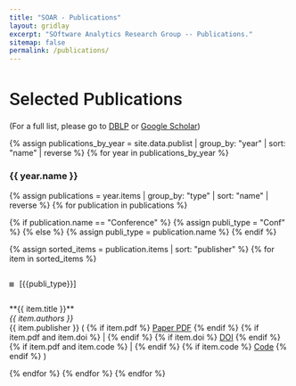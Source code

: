 ```yaml
---
title: "SOAR - Publications"
layout: gridlay
excerpt: "SOftware Analytics Research Group -- Publications."
sitemap: false
permalink: /publications/
---
```


<h1 style="font-family: 'Roboto', sans-serif; font-weight: 500; font-size: 32px;">Selected Publications</h1>

(For a full list, please go to [DBLP](https://dblp.uni-trier.de/pers/hd/l/Lo_0001:David) or [Google Scholar](http://scholar.google.com/citations?user=Ra4bt-oAAAAJ&hl=en))

{% assign publications_by_year = site.data.publist | group_by: "year" | sort: "name" | reverse %}
{% for year in publications_by_year %}

### {{ year.name }}

{% assign publications = year.items | group_by: "type" | sort: "name" | reverse %}
{% for publication in publications %}

{% if publication.name == "Conference" %}
{% assign publi_type = "Conf" %}
{% else %}
{% assign publi_type = publication.name %}
{% endif %}

{% assign sorted_items = publication.items | sort: "publisher" %}
{% for item in sorted_items %}

<div class="col-sm-1" style="padding:0px">
  <div class="box {{publi_type}}"></div>
  <p style="display:inline-block;">[{{publi_type}}]</p>
</div>
<div class="col-sm-11">
<p>
**{{ item.title }}** <br/>
<em>{{ item.authors }} </em><br/>
{{ item.publisher }} ( {% if item.pdf %} <a href="/papers/2021/{{ item.pdf }}" target="_blank">Paper PDF</a> {% endif %} {% if item.pdf and item.doi %} | {% endif %} {% if item.doi %} <a href="{{ item.doi }}" target="_blank">DOI</a> {% endif %} {% if item.pdf and item.code %} | {% endif %} {% if item.code %} <a href="{{ item.code }}" target="_blank">Code</a> {% endif %} )
</p>
</div>
{% endfor %}
{% endfor %}
{% endfor %}

<style>
.container {
  height: 200px;
  position: relative;
  border: 3px solid green;
}

.vertical-center {
  margin: 0;
  position: absolute;
  top: 50%;
  -ms-transform: translateY(-50%);
  transform: translateY(-50%);
}

.box {
  display:inline-block;
  width:8px;
  height:8px;
  background-color: grey;
  margin-right:6px;
}

.Journal{
  background-color: #C32B72;
}
.Conf{
  background-color: #196CA3;
}
.Arxiv{
  background-color: #606B70;
}
.Editorship{
  background-color: #33C3BA;
}
</style>
